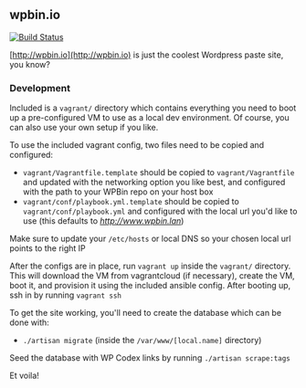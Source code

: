 ## wpbin.io

[![Build Status](https://https://travis-ci.org/aMoniker/wpbin.svg?branch=master)](https://api.travis-ci.org/aMoniker/wpbin)

[http://wpbin.io](http://wpbin.io) is just the coolest Wordpress paste site, you know?


### Development

Included is a `vagrant/` directory which contains everything you need to boot up a pre-configured VM to use as a local dev environment. Of course, you can also use your own setup if you like.

To use the included vagrant config, two files need to be copied and configured:

- `vagrant/Vagrantfile.template` should be copied to `vagrant/Vagrantfile` and updated with the networking option you like best, and configured with the path to your WPBin repo on your host box
- `vagrant/conf/playbook.yml.template` should be copied to `vagrant/conf/playbook.yml` and configured with the local url you'd like to use (this defaults to *http://www.wpbin.lan*)

Make sure to update your `/etc/hosts` or local DNS so your chosen local url points to the right IP

After the configs are in place, run `vagrant up` inside the `vagrant/` directory. This will download the VM from vagrantcloud (if necessary), create the VM, boot it, and provision it using the included ansible config. After booting up, ssh in by running `vagrant ssh`

To get the site working, you'll need to create the database which can be done with:

- `./artisan migrate` (inside the `/var/www/[local.name]` directory)

Seed the database with WP Codex links by running `./artisan scrape:tags`

Et voila!